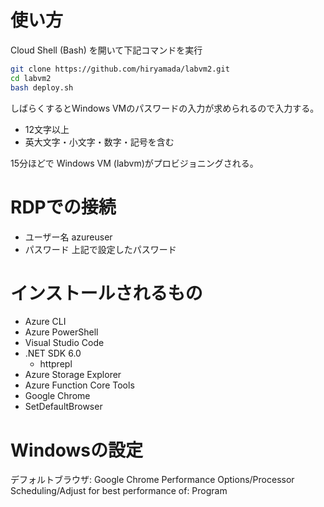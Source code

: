 # 使い方

Cloud Shell (Bash) を開いて下記コマンドを実行

```bash
git clone https://github.com/hiryamada/labvm2.git
cd labvm2
bash deploy.sh
```

しばらくするとWindows VMのパスワードの入力が求められるので入力する。

- 12文字以上
- 英大文字・小文字・数字・記号を含む

15分ほどで Windows VM (labvm)がプロビジョニングされる。

# RDPでの接続

- ユーザー名 azureuser
- パスワード 上記で設定したパスワード

# インストールされるもの

- Azure CLI
- Azure PowerShell
- Visual Studio Code
- .NET SDK 6.0
  - httprepl
- Azure Storage Explorer
- Azure Function Core Tools
- Google Chrome
- SetDefaultBrowser

# Windowsの設定

デフォルトブラウザ: Google Chrome
Performance Options/Processor Scheduling/Adjust for best performance of: Program

